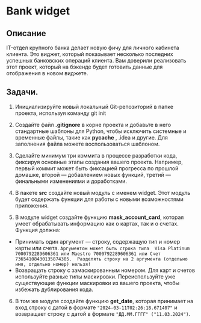 # Bank widget

## Описание
IT-отдел крупного банка делает новую фичу для личного кабинета клиента. 
Это виджет, который показывает несколько последних успешных банковских операций клиента. 
Вам доверили реализовать этот проект, который на бэкенде будет готовить данные для отображения в новом виджете.

## Задачи.

1. Инициализируйте новый локальный Git-репозиторий в папке проекта, используя команду 
git init

2. Создайте файл **.gitignore** в корне проекта и добавьте в него 
стандартные шаблоны для Python, чтобы исключить системные и временные файлы, 
такие как __pycache__ , .idea и другие. 
Для заполнения файла можете воспользоваться шаблоном.

3. Сделайте минимум три коммита в процессе разработки кода, 
фиксируя основные этапы создания вашего проекта. 
Например, первый коммит может быть фиксацией прогресса по прошлой домашке, 
второй — добавлением новых функций, третий — финальными изменениями 
и доработками.

4. В пакете **src** создайте новый модуль с именем widget. 
Этот модуль будет содержать функции для работы с новыми
возможностями приложения.

5. В модуле widget создайте функцию **mask_account_card**, 
которая умеет обрабатывать информацию как о картах, так и о счетах.
Функция должна:
- Принимать один аргумент — строку, содержащую тип и номер карты или счета.
`Аргументом может быть строка типа 
Visa Platinum 7000792289606361 или Maestro 7000792289606361
 или Счет 73654108430135874305. 
Разделять строку на 2 аргумента (отдельно имя, отдельно номер) нельзя!`
- Возвращать строку с замаскированным номером. 
Для карт и счетов используйте разные типы маскировки. 
Переиспользуйте уже существующие функции маскировки из вашего проекта, чтобы избежать дублирования кода.

6. В том же модуле создайте функцию **get_date**,
которая принимает на вход строку с датой в формате 
`"2024-03-11T02:26:18.671407"`
 и возвращает строку с датой в формате `"ДД.ММ.ГГГГ" ("11.03.2024")`.